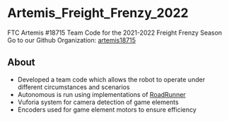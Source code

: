 # Artemis_Freight_Frenzy_2022
 FTC Artemis #18715 Team Code for the 2021-2022 Freight Frenzy Season
 Go to our Github Organization: [artemis18715](https://github.com/artemis18715)

## About
- Developed a team code which allows the robot to operate under different circumstances and scenarios
- Autonomous is run using implementations of [RoadRunner](https://learnroadrunner.com/#frequently-asked-questions)
- Vuforia system for camera detection of game elements
- Encoders used for game element motors to ensure efficiency
